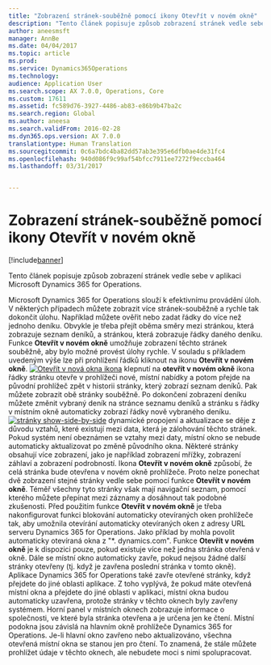 ```yaml
---
title: "Zobrazení stránek-souběžně pomocí ikony Otevřít v novém okně"
description: "Tento článek popisuje způsob zobrazení stránek vedle sebe v aplikaci Microsoft Dynamics 365 for Operations."
author: aneesmsft
manager: AnnBe
ms.date: 04/04/2017
ms.topic: article
ms.prod: 
ms.service: Dynamics365Operations
ms.technology: 
audience: Application User
ms.search.scope: AX 7.0.0, Operations, Core
ms.custom: 17611
ms.assetid: fc589d76-3927-4486-ab83-e86b9b47ba2c
ms.search.region: Global
ms.author: aneesa
ms.search.validFrom: 2016-02-28
ms.dyn365.ops.version: AX 7.0.0
translationtype: Human Translation
ms.sourcegitcommit: 0c6a7bdc4ba82dd57ab3e395e6dfb0ae4de31fc4
ms.openlocfilehash: 940d086f9c99af54bfcc7911ee7272f9eccba464
ms.lasthandoff: 03/31/2017


---
```


# <a name="display-pages-side-by-side-using-the-open-in-new-window-icon"></a>Zobrazení stránek-souběžně pomocí ikony Otevřít v novém okně

[!include[banner](../includes/banner.md)]


Tento článek popisuje způsob zobrazení stránek vedle sebe v aplikaci Microsoft Dynamics 365 for Operations.

Microsoft Dynamics 365 for Operations slouží k efektivnímu provádění úloh. V některých případech můžete zobrazit více stránek-souběžně a rychle tak dokončit úlohu. Například můžete ověřit nebo zadat řádky do více než jednoho deníku. Obvykle je třeba přejít oběma směry mezi stránkou, která zobrazuje seznam deníků, a stránkou, která zobrazuje řádky daného deníku. Funkce **Otevřít v novém okně** umožňuje zobrazení těchto stránek souběžně, aby bylo možné provést úlohy rychle. V souladu s příkladem uvedeným výše lze při prohlížení řádků kliknout na ikonu **Otevřít v novém okně**. [![Otevřít v nová okna ikona](./media/open-in-new-window-icon.png)](./media/open-in-new-window-icon.png) klepnutí na **otevřít v novém okně** ikona řádky stránku otevře v prohlížeči nové, místní nabídky a potom přejde na původní prohlížeč zpět v historii stránky, který zobrazí seznam deníků. Pak můžete zobrazit obě stránky souběžně. Po dokončení zobrazení deníku můžete změnit vybraný deník na stránce seznamu deníků a stránku s řádky v místním okně automaticky zobrazí řádky nově vybraného deníku. [![stránky show-side-by-side](./media/pages-show-side-by-side.png)](./media/pages-show-side-by-side.png) dynamické propojení a aktualizace se děje z důvodu vztahů, které existují mezi data, která je zálohování těchto stránek. Pokud systém není obeznámen se vztahy mezi daty, místní okno se nebude automaticky aktualizovat po změně původního okna. Některé stránky obsahují více zobrazení, jako je například zobrazení mřížky, zobrazení záhlaví a zobrazení podrobností. Ikona **Otevřít v novém okně** způsobí, že celá stránka bude otevřena v novém okně prohlížeče. Proto nelze ponechat dvě zobrazení stejné stránky vedle sebe pomocí funkce **Otevřít v novém okně**. Téměř všechny tyto stránky však mají navigační seznam, pomocí kterého můžete přepínat mezi záznamy a dosáhnout tak podobné zkušenosti. Před použitím funkce **Otevřít v novém okně** je třeba nakonfigurovat funkci blokování automaticky otevíraných oken prohlížeče tak, aby umožnila otevírání automaticky otevíraných oken z adresy URL serveru Dynamics 365 for Operations. Jako příklad by mohla povolit automaticky otevíraná okna z "\*. dynamics.com". Funkce **Otevřít v novém okně** je k dispozici pouze, pokud existuje více než jedna stránka otevřená v okně. Dále se místní okno automaticky zavře, pokud nejsou žádné další stránky otevřeny (tj. když je zavřena poslední stránka v tomto okně). Aplikace Dynamics 365 for Operations také zavře otevřené stránky, když přejdete do jiné oblasti aplikace. Z toho vyplývá, že pokud máte otevřená místní okna a přejdete do jiné oblasti v aplikaci, místní okna budou automaticky uzavřena, protože stránky v těchto oknech byly zavřeny systémem. Horní panel v místních oknech zobrazuje informace o společnosti, ve které byla stránka otevřena a je určena jen ke čtení. Místní podokna jsou závislá na hlavním okně prohlížeče Dynamics 365 for Operations. Je-li hlavní okno zavřeno nebo aktualizováno, všechna otevřená místní okna se stanou jen pro čtení. To znamená, že stále můžete prohlížet údaje v těchto oknech, ale nebudete moci s nimi spolupracovat.




